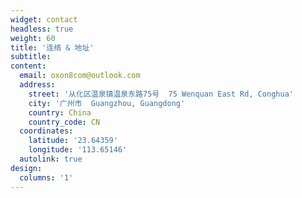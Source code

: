 ```yaml
---
widget: contact
headless: true
weight: 60
title: '连络 & 地址'
subtitle: 
content:
  email: oxon8com@outlook.com
  address:
    street: '从化区温泉镇温泉东路75号  75 Wenquan East Rd, Conghua'
    city: '广州市  Guangzhou, Guangdong'
    country: China
    country_code: CN
  coordinates:
    latitude: '23.64359'
    longitude: '113.65146'
  autolink: true
design:
  columns: '1'
---
```

